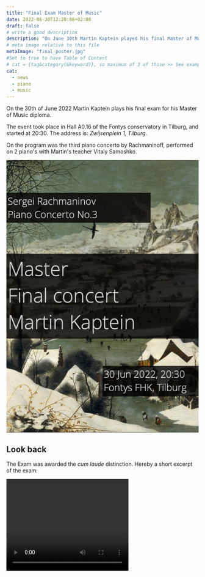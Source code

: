 ```yaml
---
title: "Final Exam Master of Music"
date: 2022-06-30T12:20:08+02:00
draft: false
# write a good description
description: "On June 30th Martin Kaptein played his final Master of Music exam. Together with his teacher Vitaly Samoshko Martin performed the 3rd piano concerto of Rachmaninoff."
# meta image relative to this file
metaImage: "final_poster.jpg" 
#Set to true to have Table of Content
# cat = {tag&category(&keyword)}, so maximum of 3 of those >> See example.com/cat for an example of which categories to use
cat:
  - news
  - piano
  - music
---
```



On the 30th of June 2022 Martin Kaptein plays his final exam for his Master of Music diploma.

The event took place in Hall A0.16 of the Fontys conservatory in Tilburg, and started at 20:30.
The address is: *Zwijsenplein 1, Tilburg*.

On the program was the third piano concerto by Rachmaninoff, performed on 2 piano's with Martin's teacher Vitaly Samoshko.

![Exam Poster](final_poster.jpg)

## Look back

The Exam was awarded the *cum laude* distinction. 
Hereby a short excerpt of the exam:

<video width="320" height="240" controls> <source src="/images/rach-3-mk.mp4" type="video/mp4">Your browser does not support the video tag.</video>
